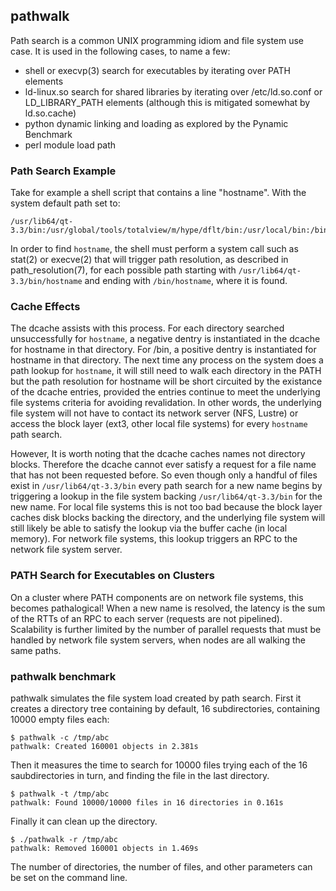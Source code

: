 ## pathwalk

Path search is a common UNIX programming idiom and file system use
case.  It is used in the following cases, to name a few:

* shell or execvp(3) search for executables by iterating over PATH elements
* ld-linux.so search for shared libraries by iterating over /etc/ld.so.conf
or LD_LIBRARY_PATH elements (although this is mitigated somewhat by ld.so.cache)
* python dynamic linking and loading as explored by the Pynamic Benchmark
* perl module load path

### Path Search Example

Take for example a shell script that contains a line "hostname".  With
the system default path set to:

```
/usr/lib64/qt-3.3/bin:/usr/global/tools/totalview/m/hype/dflt/bin:/usr/local/bin:/bin:/usr/bin:/usr/local/sbin:/usr/sbin:/sbin
```

In order to find `hostname`, the shell must perform a system call such as
stat(2) or execve(2) that will trigger path resolution, as described in
path_resolution(7), for each possible path starting with
`/usr/lib64/qt-3.3/bin/hostname` and ending with `/bin/hostname`, where
it is found.

### Cache Effects

The dcache assists with this process.   For each directory searched
unsuccessfully for `hostname`, a negative dentry is instantiated in
the dcache for hostname in that directory.  For /bin, a positive dentry
is instantiated for hostname in that directory.  The next time any process
on the system does a path lookup for `hostname`, it will still need to
walk each directory in the PATH but the path resolution for hostname
will be short circuited by the existance of the dcache entries, provided
the entries continue to meet the underlying file systems criteria for
avoiding revalidation.  In other words, the underlying file system will
not have to contact its network server (NFS, Lustre) or access the block
layer (ext3, other local file systems) for every `hostname` path search.

However, It is worth noting that the dcache caches names not directory
blocks.  Therefore the dcache cannot ever satisfy a request for a file
name that has not been requested before.  So even though only a handful
of files exist in `/usr/lib64/qt-3.3/bin` every path search for a new
name begins by triggering a lookup in the file system backing 
`/usr/lib64/qt-3.3/bin` for the new name.  For local file systems this
is not too bad because the block layer caches disk blocks backing the
directory, and the underlying file system will still likely be able to
satisfy the lookup via the buffer cache (in local memory).  For network
file systems, this lookup triggers an RPC to the network file system server.

### PATH Search for Executables on Clusters

On a cluster where PATH components are on network file systems, this
becomes pathalogical!  When a new name is resolved, the latency is
the sum of the RTTs of an RPC to each server (requests are not pipelined).
Scalability is further limited by the number of parallel requests that
must be handled by network file system servers, when nodes are all walking
the same paths.

### pathwalk benchmark

pathwalk simulates the file system load created by path search.
First it creates a directory tree containing by default, 16 subdirectories,
containing 10000 empty files each:
```
$ pathwalk -c /tmp/abc
pathwalk: Created 160001 objects in 2.381s
```
Then it measures the time to search for 10000 files trying each of
the 16 saubdirectories in turn, and finding the file in the last directory.
```
$ pathwalk -t /tmp/abc
pathwalk: Found 10000/10000 files in 16 directories in 0.161s
```
Finally it can clean up the directory.
```
$ ./pathwalk -r /tmp/abc
pathwalk: Removed 160001 objects in 1.469s
```

The number of directories, the number of files, and other parameters
can be set on the command line.
